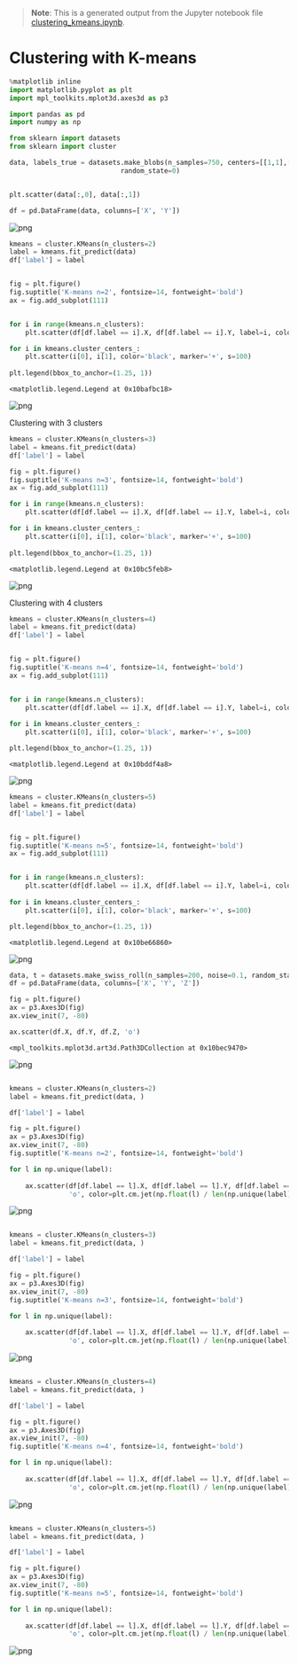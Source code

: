 >**Note**: This is a generated output from the Jupyter notebook file [clustering_kmeans.ipynb](clustering_kmeans.ipynb).

# Clustering with K-means 


```python
%matplotlib inline
import matplotlib.pyplot as plt
import mpl_toolkits.mplot3d.axes3d as p3

import pandas as pd
import numpy as np

from sklearn import datasets
from sklearn import cluster
```


```python
data, labels_true = datasets.make_blobs(n_samples=750, centers=[[1,1],[0,5],[2,8]], cluster_std=0.7,
                            random_state=0)


plt.scatter(data[:,0], data[:,1])

df = pd.DataFrame(data, columns=['X', 'Y'])
```


    
![png](clustering_kmeans_files/clustering_kmeans_2_0.png)
    



```python
kmeans = cluster.KMeans(n_clusters=2)
label = kmeans.fit_predict(data)
df['label'] = label


fig = plt.figure()
fig.suptitle('K-means n=2', fontsize=14, fontweight='bold')
ax = fig.add_subplot(111)


for i in range(kmeans.n_clusters):
    plt.scatter(df[df.label == i].X, df[df.label == i].Y, label=i, color=plt.cm.jet(np.float(i) / len(np.unique(label))))

for i in kmeans.cluster_centers_:
    plt.scatter(i[0], i[1], color='black', marker='+', s=100)
    
plt.legend(bbox_to_anchor=(1.25, 1))
```




    <matplotlib.legend.Legend at 0x10bafbc18>




    
![png](clustering_kmeans_files/clustering_kmeans_3_1.png)
    


Clustering with 3 clusters


```python
kmeans = cluster.KMeans(n_clusters=3)
label = kmeans.fit_predict(data)
df['label'] = label

fig = plt.figure()
fig.suptitle('K-means n=3', fontsize=14, fontweight='bold')
ax = fig.add_subplot(111)

for i in range(kmeans.n_clusters):
    plt.scatter(df[df.label == i].X, df[df.label == i].Y, label=i, color=plt.cm.jet(np.float(i) / len(np.unique(label))))

for i in kmeans.cluster_centers_:
    plt.scatter(i[0], i[1], color='black', marker='+', s=100)
    
plt.legend(bbox_to_anchor=(1.25, 1))
```




    <matplotlib.legend.Legend at 0x10bc5feb8>




    
![png](clustering_kmeans_files/clustering_kmeans_5_1.png)
    


Clustering with 4 clusters


```python
kmeans = cluster.KMeans(n_clusters=4)
label = kmeans.fit_predict(data)
df['label'] = label


fig = plt.figure()
fig.suptitle('K-means n=4', fontsize=14, fontweight='bold')
ax = fig.add_subplot(111)


for i in range(kmeans.n_clusters):
    plt.scatter(df[df.label == i].X, df[df.label == i].Y, label=i, color=plt.cm.jet(np.float(i) / len(np.unique(label))))
    
for i in kmeans.cluster_centers_:
    plt.scatter(i[0], i[1], color='black', marker='+', s=100)

plt.legend(bbox_to_anchor=(1.25, 1))
```




    <matplotlib.legend.Legend at 0x10bddf4a8>




    
![png](clustering_kmeans_files/clustering_kmeans_7_1.png)
    



```python
kmeans = cluster.KMeans(n_clusters=5)
label = kmeans.fit_predict(data)
df['label'] = label


fig = plt.figure()
fig.suptitle('K-means n=5', fontsize=14, fontweight='bold')
ax = fig.add_subplot(111)


for i in range(kmeans.n_clusters):
    plt.scatter(df[df.label == i].X, df[df.label == i].Y, label=i, color=plt.cm.jet(np.float(i) / len(np.unique(label))))
    
for i in kmeans.cluster_centers_:
    plt.scatter(i[0], i[1], color='black', marker='+', s=100)

plt.legend(bbox_to_anchor=(1.25, 1))
```




    <matplotlib.legend.Legend at 0x10be66860>




    
![png](clustering_kmeans_files/clustering_kmeans_8_1.png)
    



```python
data, t = datasets.make_swiss_roll(n_samples=200, noise=0.1, random_state=0)
df = pd.DataFrame(data, columns=['X', 'Y', 'Z'])

fig = plt.figure()
ax = p3.Axes3D(fig)
ax.view_init(7, -80)

ax.scatter(df.X, df.Y, df.Z, 'o')
```




    <mpl_toolkits.mplot3d.art3d.Path3DCollection at 0x10bec9470>




    
![png](clustering_kmeans_files/clustering_kmeans_9_1.png)
    



```python

kmeans = cluster.KMeans(n_clusters=2)
label = kmeans.fit_predict(data, )

df['label'] = label

fig = plt.figure()
ax = p3.Axes3D(fig)
ax.view_init(7, -80)
fig.suptitle('K-means n=2', fontsize=14, fontweight='bold')

for l in np.unique(label):
    
    ax.scatter(df[df.label == l].X, df[df.label == l].Y, df[df.label == l].Z, 
               'o', color=plt.cm.jet(np.float(l) / len(np.unique(label))))

```


    
![png](clustering_kmeans_files/clustering_kmeans_10_0.png)
    



```python

kmeans = cluster.KMeans(n_clusters=3)
label = kmeans.fit_predict(data, )

df['label'] = label

fig = plt.figure()
ax = p3.Axes3D(fig)
ax.view_init(7, -80)
fig.suptitle('K-means n=3', fontsize=14, fontweight='bold')

for l in np.unique(label):
    
    ax.scatter(df[df.label == l].X, df[df.label == l].Y, df[df.label == l].Z, 
               'o', color=plt.cm.jet(np.float(l) / len(np.unique(label))))

```


    
![png](clustering_kmeans_files/clustering_kmeans_11_0.png)
    



```python

kmeans = cluster.KMeans(n_clusters=4)
label = kmeans.fit_predict(data, )

df['label'] = label

fig = plt.figure()
ax = p3.Axes3D(fig)
ax.view_init(7, -80)
fig.suptitle('K-means n=4', fontsize=14, fontweight='bold')

for l in np.unique(label):
    
    ax.scatter(df[df.label == l].X, df[df.label == l].Y, df[df.label == l].Z, 
               'o', color=plt.cm.jet(np.float(l) / len(np.unique(label))))

```


    
![png](clustering_kmeans_files/clustering_kmeans_12_0.png)
    



```python

kmeans = cluster.KMeans(n_clusters=5)
label = kmeans.fit_predict(data, )

df['label'] = label

fig = plt.figure()
ax = p3.Axes3D(fig)
ax.view_init(7, -80)
fig.suptitle('K-means n=5', fontsize=14, fontweight='bold')

for l in np.unique(label):
    
    ax.scatter(df[df.label == l].X, df[df.label == l].Y, df[df.label == l].Z, 
               'o', color=plt.cm.jet(np.float(l) / len(np.unique(label))))

```


    
![png](clustering_kmeans_files/clustering_kmeans_13_0.png)
    
